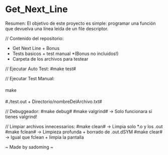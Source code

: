 # Get_Next_Line

Resumen: El objetivo de este proyecto es simple: programar una función que devuelva una línea leída de un file descriptor.

// Contenido del repositorio:
- Get Next Line + Bonus
- Tests basicos + test manual *(Bonus no incluidos!)
- Carpeta de los archivos para testear
    
// Ejecutar Auto Test:
#make test#

// Ejecutar Test Manual:
####
make
####
#./test.out + Directorio/nombreDelArchivo.txt#

// Debuggeador:
#make debug#
#make valgrind# -> Solo funcionara si tienes valgrind!

// Limpiar archivos innecessarios:
#make clean# -> Limpia solo *.o y los .out
#make fclean# -> Limpieza profunda + borrado de .out.dSYM
#make clear# -> Igual que fclean + limpia la pantalla

~ Made by sadoming ~
